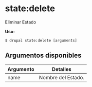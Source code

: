 # state:delete
Eliminar Estado

**Uso:**
```
$ drupal state:delete [arguments] 
```

## Argumentos disponibles
Argumento | Detalles
---------|-------------
name | Nombre del Estado.
